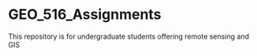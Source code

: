 # GEO_516_Assignments
This repository is for undergraduate students offering remote sensing and GIS
